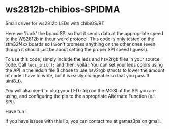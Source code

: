 ws2812b-chibios-SPIDMA
======================

Small driver for ws2812b LEDs with chibiOS/RT

Here we 'hack' the board SPI so that it sends data at the appropriate speed to the WS2812b in theur weird protocol.
This code is only tested on the stm32f4xx boards so I won't promess anything on the other ones (even though it should just be about setting the proper SPI speed I guess).

To use this code, simply include the leds and hsv2rgb files in your source code.
Call `leds_init();` and then, voilà ! You can set your leds colors using the API in the leds.h file (I chose to use hsv2rgb structs to lower the amount of code I have to write, but it is easily changeable so that you pass 3 uint8_t).

You will also need to plug your LED strip on the MOSI of the SPI you are using, and configuring the pin to the appropriate Alternate Function (e.i. SPI).

Have fun !

If you have issues with this lib, you can contact me at gamaz3ps on gmail.
